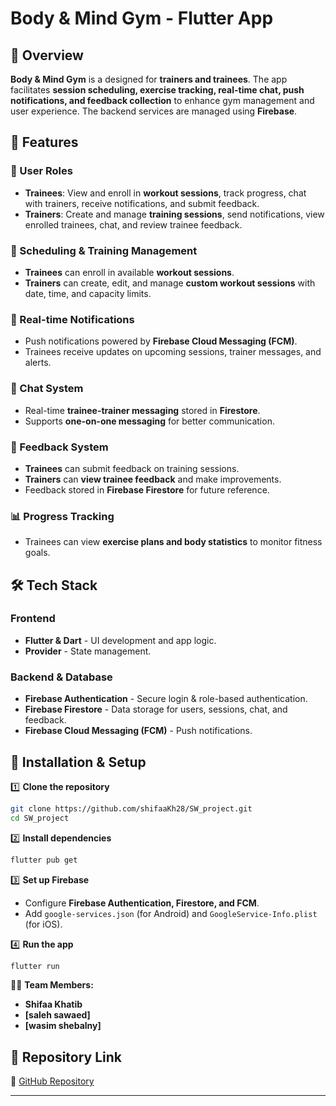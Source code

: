 
# **Body & Mind Gym - Flutter App**  

## **📌 Overview**  
**Body & Mind Gym** is a  designed for **trainers and trainees**. The app facilitates **session scheduling, exercise tracking, real-time chat, push notifications, and feedback collection** to enhance gym management and user experience. The backend services are managed using **Firebase**.

## **🚀 Features**  
### **👥 User Roles**  
- **Trainees**: View and enroll in **workout sessions**, track progress, chat with trainers, receive notifications, and submit feedback.  
- **Trainers**: Create and manage **training sessions**, send notifications, view enrolled trainees, chat, and review trainee feedback.  

### **📅 Scheduling & Training Management**  
- **Trainees** can enroll in available **workout sessions**.  
- **Trainers** can create, edit, and manage **custom workout sessions** with date, time, and capacity limits.  

### **📲 Real-time Notifications**  
- Push notifications powered by **Firebase Cloud Messaging (FCM)**.  
- Trainees receive updates on upcoming sessions, trainer messages, and alerts.  

### **💬 Chat System**  
- Real-time **trainee-trainer messaging** stored in **Firestore**.  
- Supports **one-on-one messaging** for better communication.  

### **📝 Feedback System**  
- **Trainees** can submit feedback on training sessions.  
- **Trainers** can **view trainee feedback** and make improvements.  
- Feedback stored in **Firebase Firestore** for future reference.  

### **📊 Progress Tracking**  
- Trainees can view **exercise plans and body statistics** to monitor fitness goals.  

## **🛠️ Tech Stack**  
### **Frontend**  
- **Flutter & Dart** - UI development and app logic.  
- **Provider** - State management.  

### **Backend & Database**  
- **Firebase Authentication** - Secure login & role-based authentication.  
- **Firebase Firestore** - Data storage for users, sessions, chat, and feedback.  
- **Firebase Cloud Messaging (FCM)** - Push notifications.  

## **🔧 Installation & Setup**  
1️⃣ **Clone the repository**  
```bash
git clone https://github.com/shifaaKh28/SW_project.git
cd SW_project
```
2️⃣ **Install dependencies**  
```bash
flutter pub get
```
3️⃣ **Set up Firebase**  
- Configure **Firebase Authentication, Firestore, and FCM**.  
- Add `google-services.json` (for Android) and `GoogleService-Info.plist` (for iOS).  

4️⃣ **Run the app**  
```bash
flutter run
```
👨‍💻 **Team Members:**  
- **Shifaa Khatib** 
- **[saleh sawaed]**
- **[wasim shebalny]**
   

## **📎 Repository Link**  
🔗 [GitHub Repository](https://github.com/shifaaKh28/SW_project)  

---
